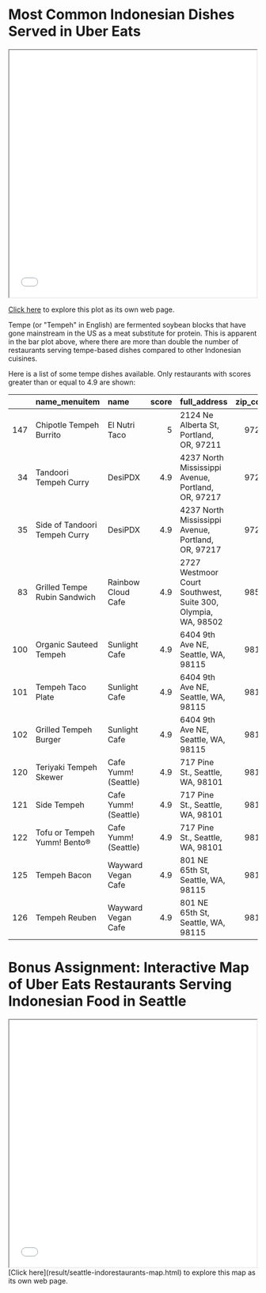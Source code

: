 # Most Common Indonesian Dishes Served in Uber Eats

<iframe src="result/dish-category-count.pdf" height="500" width="500"></iframe>

[Click here](result/dish-category-count.pdf) to explore this plot as its own web page.

Tempe (or "Tempeh" in English) are fermented soybean blocks that have gone mainstream in the US as a meat substitute for protein. This is apparent in the bar plot above, where there are more than double the number of restaurants serving tempe-based dishes compared to other Indonesian cuisines.

Here is a list of some tempe dishes available. Only restaurants with scores greater than or equal to 4.9 are shown: 

|     | name_menuitem                 | name                 |   score | full_address                                                 |   zip_code |
|----:|:------------------------------|:---------------------|--------:|:-------------------------------------------------------------|-----------:|
| 147 | Chipotle Tempeh Burrito       | El Nutri Taco        |     5   | 2124 Ne Alberta St, Portland, OR, 97211                      |      97211 |
|  34 | Tandoori Tempeh Curry         | DesiPDX              |     4.9 | 4237 North Mississippi Avenue, Portland, OR, 97217           |      97217 |
|  35 | Side of Tandoori Tempeh Curry | DesiPDX              |     4.9 | 4237 North Mississippi Avenue, Portland, OR, 97217           |      97217 |
|  83 | Grilled Tempe Rubin Sandwich  | Rainbow Cloud Cafe   |     4.9 | 2727 Westmoor Court Southwest, Suite 300, Olympia, WA, 98502 |      98502 |
| 100 | Organic Sauteed Tempeh        | Sunlight Cafe        |     4.9 | 6404 9th Ave NE, Seattle, WA, 98115                          |      98115 |
| 101 | Tempeh Taco Plate             | Sunlight Cafe        |     4.9 | 6404 9th Ave NE, Seattle, WA, 98115                          |      98115 |
| 102 | Grilled Tempeh Burger         | Sunlight Cafe        |     4.9 | 6404 9th Ave NE, Seattle, WA, 98115                          |      98115 |
| 120 | Teriyaki Tempeh Skewer        | Cafe Yumm! (Seattle) |     4.9 | 717 Pine St., Seattle, WA, 98101                             |      98101 |
| 121 | Side Tempeh                   | Cafe Yumm! (Seattle) |     4.9 | 717 Pine St., Seattle, WA, 98101                             |      98101 |
| 122 | Tofu or Tempeh Yumm! Bento®   | Cafe Yumm! (Seattle) |     4.9 | 717 Pine St., Seattle, WA, 98101                             |      98101 |
| 125 | Tempeh Bacon                  | Wayward Vegan Cafe   |     4.9 | 801 NE 65th St, Seattle, WA, 98115                           |      98115 |
| 126 | Tempeh Reuben                 | Wayward Vegan Cafe   |     4.9 | 801 NE 65th St, Seattle, WA, 98115                           |      98115 |

# Bonus Assignment: Interactive Map of Uber Eats Restaurants Serving Indonesian Food in Seattle

<iframe src="result/seattle-indorestaurants-map.html" height="500" width="500"></iframe>
[Click here](result/seattle-indorestaurants-map.html) to explore this map as its own web page.
